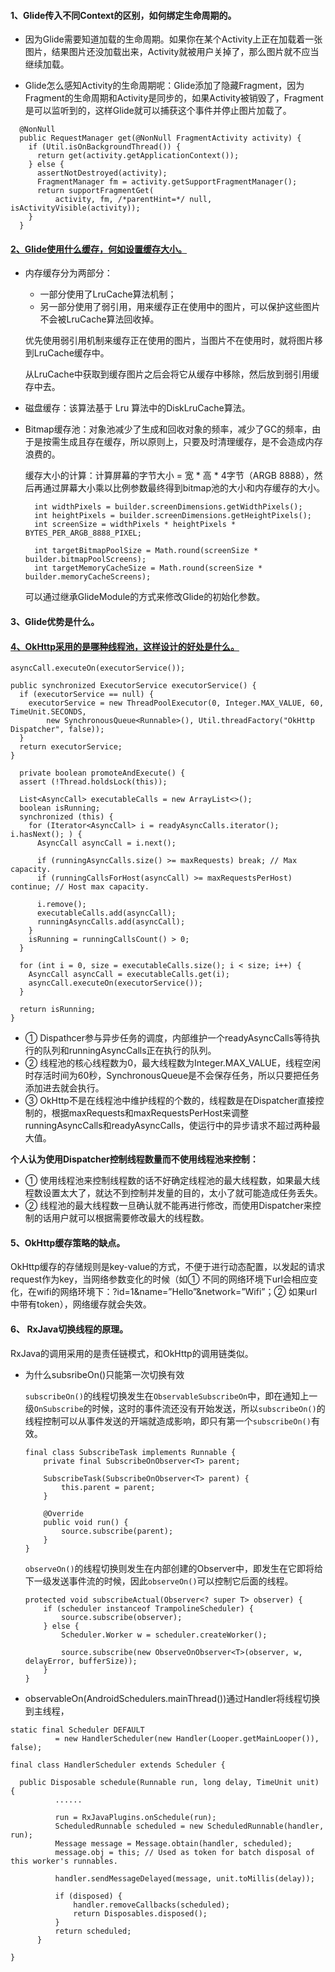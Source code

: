 #### 1、Glide传入不同Context的区别，如何绑定生命周期的。
- 因为Glide需要知道加载的生命周期。如果你在某个Activity上正在加载着一张图片，结果图片还没加载出来，Activity就被用户关掉了，那么图片就不应当继续加载。

- Glide怎么感知Activity的生命周期呢：Glide添加了隐藏Fragment，因为Fragment的生命周期和Activity是同步的，如果Activity被销毁了，Fragment是可以监听到的，这样Glide就可以捕获这个事件并停止图片加载了。
```
  @NonNull
  public RequestManager get(@NonNull FragmentActivity activity) {
    if (Util.isOnBackgroundThread()) {
      return get(activity.getApplicationContext());
    } else {
      assertNotDestroyed(activity);
      FragmentManager fm = activity.getSupportFragmentManager();
      return supportFragmentGet(
          activity, fm, /*parentHint=*/ null, isActivityVisible(activity));
    }
  }
```

#### [2、Glide使用什么缓存，何如设置缓存大小。](https://juejin.im/entry/5ab7aa2ef265da237410f181)
- 内存缓存分为两部分：
  - 一部分使用了LruCache算法机制；
  - 另一部分使用了弱引用，用来缓存正在使用中的图片，可以保护这些图片不会被LruCache算法回收掉。     
    
  优先使用弱引用机制来缓存正在使用的图片，当图片不在使用时，就将图片移到LruCache缓存中。  
  
  从LruCache中获取到缓存图片之后会将它从缓存中移除，然后放到弱引用缓存中去。

- 磁盘缓存：该算法基于 Lru 算法中的DiskLruCache算法。
  
- Bitmap缓存池：对象池减少了生成和回收对象的频率，减少了GC的频率，由于是按需生成且存在缓存，所以原则上，只要及时清理缓存，是不会造成内存浪费的。
  
  缓存大小的计算：计算屏幕的字节大小 =  宽 * 高 * 4字节（ARGB 8888），然后再通过屏幕大小乘以比例参数最终得到bitmap池的大小和内存缓存的大小。
  ```
    int widthPixels = builder.screenDimensions.getWidthPixels();
    int heightPixels = builder.screenDimensions.getHeightPixels();
    int screenSize = widthPixels * heightPixels * BYTES_PER_ARGB_8888_PIXEL;

    int targetBitmapPoolSize = Math.round(screenSize * builder.bitmapPoolScreens);
    int targetMemoryCacheSize = Math.round(screenSize * builder.memoryCacheScreens);
  ```
  
  可以通过继承GlideModule的方式来修改Glide的初始化参数。

#### 3、Glide优势是什么。



#### [4、OkHttp采用的是哪种线程池，这样设计的好处是什么。](https://blog.piasy.com/2016/07/11/Understand-OkHttp/)
  ```
  asyncCall.executeOn(executorService());
  
  public synchronized ExecutorService executorService() {
    if (executorService == null) {
      executorService = new ThreadPoolExecutor(0, Integer.MAX_VALUE, 60, TimeUnit.SECONDS,
          new SynchronousQueue<Runnable>(), Util.threadFactory("OkHttp Dispatcher", false));
    }
    return executorService;
  }
  
    private boolean promoteAndExecute() {
    assert (!Thread.holdsLock(this));

    List<AsyncCall> executableCalls = new ArrayList<>();
    boolean isRunning;
    synchronized (this) {
      for (Iterator<AsyncCall> i = readyAsyncCalls.iterator(); i.hasNext(); ) {
        AsyncCall asyncCall = i.next();

        if (runningAsyncCalls.size() >= maxRequests) break; // Max capacity.
        if (runningCallsForHost(asyncCall) >= maxRequestsPerHost) continue; // Host max capacity.

        i.remove();
        executableCalls.add(asyncCall);
        runningAsyncCalls.add(asyncCall);
      }
      isRunning = runningCallsCount() > 0;
    }

    for (int i = 0, size = executableCalls.size(); i < size; i++) {
      AsyncCall asyncCall = executableCalls.get(i);
      asyncCall.executeOn(executorService());
    }

    return isRunning;
  }
  ```
  - ① Dispathcer参与异步任务的调度，内部维护一个readyAsyncCalls等待执行的队列和runningAsyncCalls正在执行的队列。
  - ② 线程池的核心线程数为0，最大线程数为Integer.MAX_VALUE，线程空闲时存活时间为60秒，SynchronousQueue是不会保存任务，所以只要把任务添加进去就会执行。
  - ③ OkHttp不是在线程池中维护线程的个数的，线程数是在Dispatcher直接控制的，根据maxRequests和maxRequestsPerHost来调整runningAsyncCalls和readyAsyncCalls，使运行中的异步请求不超过两种最大值。
  
  **个人认为使用Dispatcher控制线程数量而不使用线程池来控制：**
  - ① 使用线程池来控制线程数的话不好确定线程池的最大线程数，如果最大线程数设置太大了，就达不到控制并发量的目的，太小了就可能造成任务丢失。
  - ② 线程池的最大线程数一旦确认就不能再进行修改，而使用Dispatcher来控制的话用户就可以根据需要修改最大的线程数。
  
  
#### 5、OkHttp缓存策略的缺点。
  
  OkHttp缓存的存储规则是key-value的方式，不便于进行动态配置，以发起的请求request作为key，当网络参数变化的时候（如① 不同的网络环境下url会相应变化，在wifi的网络环境下：?id=1&name=”Hello”&network=”Wifi”；② 如果url中带有token），网络缓存就会失效。
  
  
#### 6、	RxJava切换线程的原理。

  RxJava的调用采用的是责任链模式，和OkHttp的调用链类似。

  - 为什么subsribeOn()只能第一次切换有效
    
    `subscribeOn()`的线程切换发生在`ObservableSubscribeOn`中，即在通知上一级`OnSubscribe`的时候，这时的事件流还没有开始发送，所以`subscribeOn()`的线程控制可以从事件发送的开端就造成影响，即只有第一个`subscribeOn()`有效。
    
    ```
    final class SubscribeTask implements Runnable {
        private final SubscribeOnObserver<T> parent;

        SubscribeTask(SubscribeOnObserver<T> parent) {
            this.parent = parent;
        }

        @Override
        public void run() {
            source.subscribe(parent);
        }
    }
    ```
    
    `observeOn()`的线程切换则发生在内部创建的Observer中，即发生在它即将给下一级发送事件流的时候，因此`observeOn()`可以控制它后面的线程。
    
    ```
    protected void subscribeActual(Observer<? super T> observer) {
        if (scheduler instanceof TrampolineScheduler) {
            source.subscribe(observer);
        } else {
            Scheduler.Worker w = scheduler.createWorker();

            source.subscribe(new ObserveOnObserver<T>(observer, w, delayError, bufferSize));
        }
    }
    ```
 
  - observableOn(AndroidSchedulers.mainThread())通过Handler将线程切换到主线程，
  ```
  static final Scheduler DEFAULT
            = new HandlerScheduler(new Handler(Looper.getMainLooper()), false);
  
  final class HandlerScheduler extends Scheduler {
  
    public Disposable schedule(Runnable run, long delay, TimeUnit unit) {
            ......
           
            run = RxJavaPlugins.onSchedule(run);
            ScheduledRunnable scheduled = new ScheduledRunnable(handler, run);
            Message message = Message.obtain(handler, scheduled);
            message.obj = this; // Used as token for batch disposal of this worker's runnables.

            handler.sendMessageDelayed(message, unit.toMillis(delay));

            if (disposed) {
                handler.removeCallbacks(scheduled);
                return Disposables.disposed();
            }
            return scheduled;
        }
        
  }            
  ```
  
  
  
    
    
    

    
    
  
  



  
  



